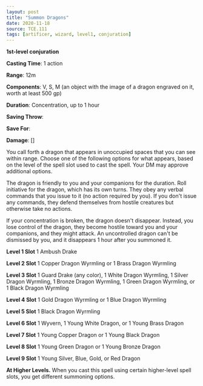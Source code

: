 ```yaml
---
layout: post
title: "Summon Dragons"
date: 2020-11-18
source: TCE.111
tags: [artificer, wizard, level1, conjuration]
---
```


**1st-level conjuration**

**Casting Time**: 1 action

**Range**: 12m

**Components**: V, S, M (an object with the image of a dragon engraved on it, worth at least 500 gp)

**Duration**: Concentration, up to 1 hour

**Saving Throw**:

**Save For**:

**Damage**: []

You call forth a dragon that appears in unoccupied spaces that you can see within range. Choose one of the following options for what appears, based on the level of the spell slot used to cast the spell. Your DM may approve additional options.

The dragon is friendly to you and your companions for the duration. Roll initiative for the dragon, which has its own turns. They obey any verbal commands that you issue to it (no action required by you). If you don't issue any commands, they defend themselves from hostile creatures but otherwise take no actions.

If your concentration is broken, the dragon doesn't disappear. Instead, you lose control of the dragon, they become hostile toward you and your companions, and they might attack. An uncontrolled dragon can't be dismissed by you, and it disappears 1 hour after you summoned it.

**Level 1 Slot** 1 Ambush Drake

**Level 2 Slot** 1 Copper Dragon Wyrmling or 1 Brass Dragon Wyrmling

**Level 3 Slot** 1 Guard Drake (any color), 1 White Dragon Wyrmling, 1 Silver Dragon Wyrmling, 1 Bronze Dragon Wyrmling, 1 Green Dragon Wyrmling, or 1 Black Dragon Wyrmling

**Level 4 Slot** 1 Gold Dragon Wyrmling or 1 Blue Dragon Wyrmling

**Level 5 Slot** 1 Black Dragon Wyrmling

**Level 6 Slot** 1 Wyvern, 1 Young White Dragon, or 1 Young Brass Dragon

**Level 7 Slot** 1 Young Copper Dragon or 1 Young Black Dragon

**Level 8 Slot** 1 Young Green Dragon or 1 Young Bronze Dragon

**Level 9 Slot** 1 Young Silver, Blue, Gold, or Red Dragon

**At Higher Levels.** When you cast this spell using certain higher-level spell slots, you get different summoning options.